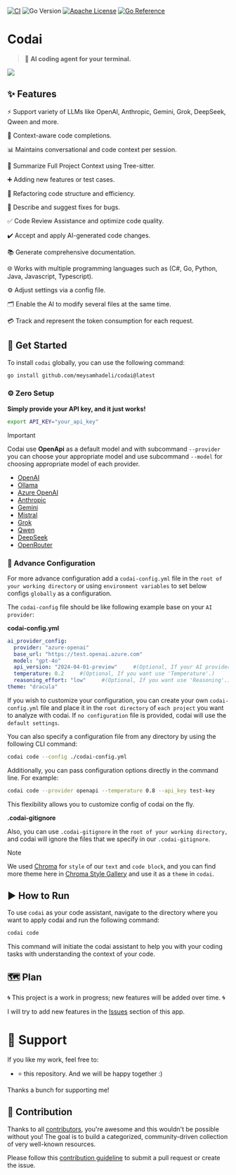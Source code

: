 [![CI](https://github.com/meysamhadeli/codai/actions/workflows/ci.yml/badge.svg?branch=main&style=flat-square)](https://github.com/meysamhadeli/codai/actions/workflows/ci.yml)
![Go Version](https://img.shields.io/badge/go%20version-%3E=1.23-61CFDD.svg?style=flat-square)
[![Apache License](https://img.shields.io/badge/license-Apache_2.0-blue.svg)](https://github.com/meysamhadeli/codai/blob/main/LICENSE)
[![Go Reference](https://pkg.go.dev/badge/github.com/meysamhadeli/codai.svg)](https://pkg.go.dev/github.com/meysamhadeli/codai)

# Codai

> 🤖 **AI coding agent for your terminal.**

![](./assets/codai-demo.gif)


## ✨ Features

⚡ Support variety of LLMs like OpenAI, Anthropic, Gemini, Grok, DeepSeek, Qween and more.

🧠 Context-aware code completions.

📊 Maintains conversational and code context per session.

🌳 Summarize Full Project Context using Tree-sitter.

➕ Adding new features or test cases.

🔄 Refactoring code structure and efficiency.

🐛 Describe and suggest fixes for bugs.

✅ Code Review Assistance and optimize code quality.

✔️ Accept and apply AI-generated code changes.

📚 Generate comprehensive documentation.

🌐 Works with multiple programming languages such as (C#, Go, Python, Java, Javascript, Typescript).

⚙️ Adjust settings via a config file.

🗂️ Enable the AI to modify several files at the same time.

💳 Track and represent the token consumption for each request.

## 🚀 Get Started
To install `codai` globally, you can use the following command:

```bash
go install github.com/meysamhadeli/codai@latest
```

### ⚙️ Zero Setup

**Simply provide your API key, and it just works!**
```bash
export API_KEY="your_api_key"
```


> [!IMPORTANT]
> Codai use **OpenApi** as a default model and with subcommand `--provider` you can choose your appropriate model and use subcommand `--model` for choosing appropriate model of each provider.
> *   [OpenAI](https://platform.openai.com/docs/api-reference/introduction)
> *   [Ollama](https://github.com/ollama/ollama/blob/main/docs/api.md)
> *   [Azure OpenAI](https://learn.microsoft.com/en-us/azure/ai-services/openai/reference)
> *   [Anthropic](https://docs.anthropic.com/en/api/getting-started)
> *   [Gemini](https://ai.google.dev/docs)
> *   [Mistral](https://docs.mistral.ai/)
> *   [Grok](https://docs.x.ai/docs)
> *   [Qwen](https://help.aliyun.com/zh/dashscope/developer-reference/overview)
> *   [DeepSeek](https://platform.deepseek.com/docs)
> *   [OpenRouter](https://openrouter.ai/docs/quick-start)

### 🔧 Advance Configuration
For more advance configuration add a `codai-config.yml` file in the `root of your working directory` or using `environment variables` to set below configs `globally` as a configuration.

The `codai-config` file should be like following example base on your `AI provider`:

**codai-config.yml**
```yml
ai_provider_config:
  provider: "azure-openai"
  base_url: "https://test.openai.azure.com"
  model: "gpt-4o"
  api_version: "2024-04-01-preview"     #(Optional, If your AI provider like 'AzureOpenai' or 'Anthropic' has chat api version.)
  temperature: 0.2     #(Optional, If you want use 'Temperature'.)
  reasoning_effort: "low"     #(Optional, If you want use 'Reasoning'.) 
theme: "dracula"
```

If you wish to customize your configuration, you can create your own `codai-config.yml` file and place it in the `root directory` of `each project` you want to analyze with codai. If `no configuration` file is provided, codai will use the `default settings`.

You can also specify a configuration file from any directory by using the following CLI command:
```bash
codai code --config ./codai-config.yml
```
Additionally, you can pass configuration options directly in the command line. For example:
```bash
codai code --provider openapi --temperature 0.8 --api_key test-key
```
This flexibility allows you to customize config of codai on the fly.


**.codai-gitignore**

Also, you can use `.codai-gitignore` in the `root of your working directory,` and codai will ignore the files that we specify in our `.codai-gitignore`.
> [!NOTE]
> We used [Chroma](https://github.com/alecthomas/chroma) for `style` of our `text` and `code block`, and you can find more theme here in [Chroma Style Gallery](https://xyproto.github.io/splash/docs/) and use it as a `theme` in `codai`.

## ▶️ How to Run
To use `codai` as your code assistant, navigate to the directory where you want to apply codai and run the following command:

```bash
codai code
```
This command will initiate the codai assistant to help you with your coding tasks with understanding the context of your code.

## 🗺️ Plan
🌀 This project is a work in progress; new features will be added over time. 🌀

I will try to add new features in the [Issues](https://github.com/meysamhadeli/codai/issues) section of this app.

# 🌟 Support

If you like my work, feel free to:

- ⭐ this repository. And we will be happy together :)

Thanks a bunch for supporting me!

## 🤝 Contribution

Thanks to all [contributors](https://github.com/meysamhadeli/codai/graphs/contributors), you're awesome and this wouldn't be possible without you! The goal is to build a categorized, community-driven collection of very well-known resources.

Please follow this [contribution guideline](./CONTRIBUTION.md) to submit a pull request or create the issue.
